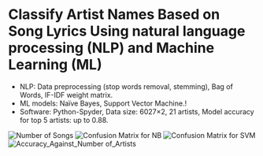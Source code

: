 # Classify Artist Names Based on Song Lyrics Using natural language processing (NLP) and Machine Learning (ML)

*	NLP: Data preprocessing (stop words removal, stemming), Bag of Words, IF-IDF weight matrix.   
*	ML models: Naïve Bayes, Support Vector Machine.!
*	Software: Python-Spyder, Data size: 6027×2, 21 artists, Model accuracy for top 5 artists: up to 0.88.

![Number of Songs](https://github.com/shuangyanwu/NLP_ML_Classify_artists_by_song_lyrics/assets/112211152/3041127a-c947-4bbf-9122-28ae68d96903)
![Confusion Matrix for NB](https://github.com/shuangyanwu/NLP_ML_Classify_artists_by_song_lyrics/assets/112211152/30d76200-0bd1-4b64-ad7f-fe63c4e58358)
![Confusion Matrix for SVM](https://github.com/shuangyanwu/NLP_ML_Classify_artists_by_song_lyrics/assets/112211152/40dfff56-5319-475d-ab0e-7e4865bcb66a)
![Accuracy_Against_Number of_Artists](https://github.com/shuangyanwu/NLP_ML_Classify_artists_by_song_lyrics/assets/112211152/ab44f27a-370c-4297-ad18-b02dd05c681b)


